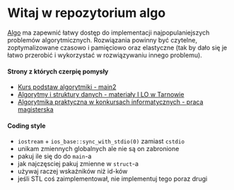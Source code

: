 # Witaj w repozytorium algo

[Algo](https://github.com/bkula/algo) ma zapewnić łatwy dostęp do implementacji najpopulaniejszych problemów algorytmicznych. Rozwiązania powinny być czytelne, zoptymalizowane czasowo i pamięciowo oraz elastyczne (tak by dało się je łatwo przerobić i wykorzystać w rozwiązywaniu innego problemu).

#### Strony z których czerpię pomysły

- [Kurs podstaw algorytmiki - main2](http://main2.edu.pl/main2/courses/show/7/)
- [Algorytmy i struktury danych - materiały I LO w Tarnowie](http://eduinf.waw.pl/inf/alg/001_search/index.php)
- [Algorytmika praktyczna w konkursach informatycznych - praca magisterska](http://www-users.mat.umk.pl/~stencel/acm/algorytmika_praktyczna.pdf)

#### Coding style

- `iostream` + `ios_base::sync_with_stdio(0)` zamiast `cstdio`
- unikam zmiennych globalnych ale nie są on zabronione
- pakuj ile się do do `main`-a
- jak najczęsciej pakuj zmienne w `struct`-a
- używaj raczej wskaźników niż id-ków
- jeśli STL coś zaimplementował, nie implementuj tego poraz drugi
